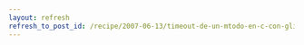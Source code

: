 ```yaml
---
layout: refresh
refresh_to_post_id: /recipe/2007-06-13/timeout-de-un-mtodo-en-c-con-glib.html
---
```

